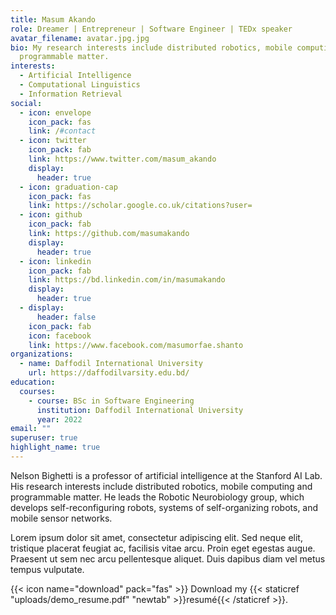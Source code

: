 ```yaml
---
title: Masum Akando
role: Dreamer | Entrepreneur | Software Engineer | TEDx speaker
avatar_filename: avatar.jpg.jpg
bio: My research interests include distributed robotics, mobile computing and
  programmable matter.
interests:
  - Artificial Intelligence
  - Computational Linguistics
  - Information Retrieval
social:
  - icon: envelope
    icon_pack: fas
    link: /#contact
  - icon: twitter
    icon_pack: fab
    link: https://www.twitter.com/masum_akando
    display:
      header: true
  - icon: graduation-cap
    icon_pack: fas
    link: https://scholar.google.co.uk/citations?user=
  - icon: github
    icon_pack: fab
    link: https://github.com/masumakando
    display:
      header: true
  - icon: linkedin
    icon_pack: fab
    link: https://bd.linkedin.com/in/masumakando
    display:
      header: true
  - display:
      header: false
    icon_pack: fab
    icon: facebook
    link: https://www.facebook.com/masumorfae.shanto
organizations:
  - name: Daffodil International University
    url: https://daffodilvarsity.edu.bd/
education:
  courses:
    - course: BSc in Software Engineering
      institution: Daffodil International University
      year: 2022
email: ""
superuser: true
highlight_name: true
---
```


Nelson Bighetti is a professor of artificial intelligence at the Stanford AI Lab. His research interests include distributed robotics, mobile computing and programmable matter. He leads the Robotic Neurobiology group, which develops self-reconfiguring robots, systems of self-organizing robots, and mobile sensor networks.

Lorem ipsum dolor sit amet, consectetur adipiscing elit. Sed neque elit, tristique placerat feugiat ac, facilisis vitae arcu. Proin eget egestas augue. Praesent ut sem nec arcu pellentesque aliquet. Duis dapibus diam vel metus tempus vulputate.

{{< icon name="download" pack="fas" >}} Download my {{< staticref "uploads/demo_resume.pdf" "newtab" >}}resumé{{< /staticref >}}.
